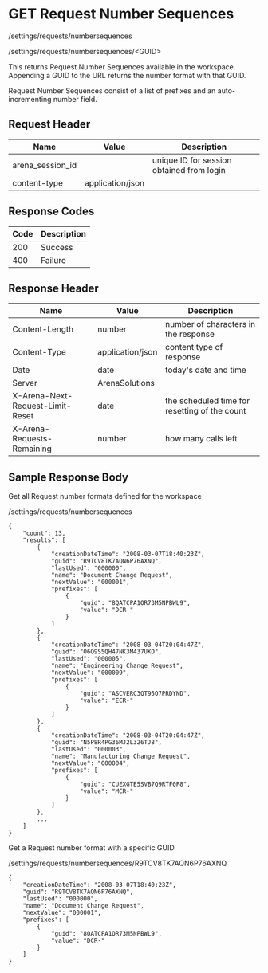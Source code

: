 # GET Request Number Sequences
/settings/requests/numbersequences

/settings/requests/numbersequences/&lt;GUID&gt;

This returns  Request Number Sequences available in the workspace. Appending a GUID to the URL returns the number format with that GUID.  

Request Number Sequences consist of a list of  prefixes and an auto-incrementing number field.

## Request Header

| Name  | Value  | Description  |
|  --- |  --- |  --- | 
| arena_session_id  |   | unique ID for session obtained from login  |
| content-type  | application/json  |   |

## Response Codes

| Code  | Description  |
|  --- |  --- | 
| 200  | Success  |
| 400  | Failure  |

## Response Header

| Name  | Value  | Description  |
|  --- |  --- |  --- | 
| Content-Length  | number  | number of characters in the response  |
| Content-Type  | application/json  | content type of response  |
| Date  | date  | today's date and time  |
| Server  | ArenaSolutions  |   |
| X-Arena-Next-Request-Limit-Reset   | date  | the scheduled time for resetting of the count  |
| X-Arena-Requests-Remaining   | number  | how many calls left  |

## Sample Response Body
Get all Request number formats defined for the workspace

/settings/requests/numbersequences

```
{
    "count": 13,
    "results": [
        {
            "creationDateTime": "2008-03-07T18:40:23Z",
            "guid": "R9TCV8TK7AQN6P76AXNQ",
            "lastUsed": "000000",
            "name": "Document Change Request",
            "nextValue": "000001",
            "prefixes": [
                {
                    "guid": "8QATCPA1OR73M5NPBWL9",
                    "value": "DCR-"
                }
            ]
        },
        {
            "creationDateTime": "2008-03-04T20:04:47Z",
            "guid": "O6Q9S5QH47NK3M437UKO",
            "lastUsed": "000005",
            "name": "Engineering Change Request",
            "nextValue": "000009",
            "prefixes": [
                {
                    "guid": "ASCVERC3QT95O7PRDYND",
                    "value": "ECR-"
                }
            ]
        },
        {
            "creationDateTime": "2008-03-04T20:04:47Z",
            "guid": "N5P8R4PG36MJ2L326TJ8",
            "lastUsed": "000003",
            "name": "Manufacturing Change Request",
            "nextValue": "000004",
            "prefixes": [
                {
                    "guid": "CUEXGTE5SVB7Q9RTF0P8",
                    "value": "MCR-"
                }
            ]
        },
        ...
    ]
}
```
Get a Request number format with a specific GUID

/settings/requests/numbersequences/R9TCV8TK7AQN6P76AXNQ

```
{
    "creationDateTime": "2008-03-07T18:40:23Z",
    "guid": "R9TCV8TK7AQN6P76AXNQ",
    "lastUsed": "000000",
    "name": "Document Change Request",
    "nextValue": "000001",
    "prefixes": [
        {
            "guid": "8QATCPA1OR73M5NPBWL9",
            "value": "DCR-"
        }
    ]
}
```

